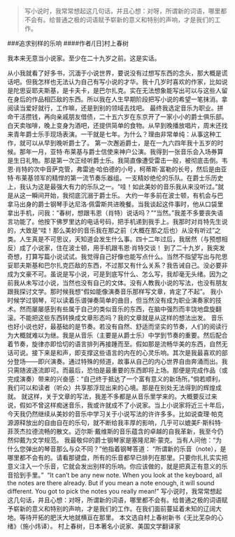 > 写小说时，我常常想起这几句话，并且心想：对呀，所谓新的词语，哪里都不会有。给普通之极的词语赋予崭新的意义和特别的声响，才是我们的工作。

###追求别样的乐响
####作者/[日]村上春树

我本来无意当小说家。至少在二十九岁之前。这是实话。

从小我就看了好多书，沉湎于小说世界，要说没有过想写东西的念头，那大概是谎话吧。但我怎样也无法认为自己有写小说的才华。我十几岁时喜欢的作家，比如说是陀思妥耶夫斯基，是卡夫卡，是巴尔扎克。实在无法想象能写出可以与这些人留在身后的作品相匹敌的东西。所以我在人生早期阶段把写小说的希望一笔抹消。拿阅读当爱好就行，工作嘛，还是到别的领域去找吧。
最终我选定音乐为职业。拼命干活攒钱，再向亲戚朋友借债，二十五六岁在东京开了一家小小的爵士俱乐部。白天卖咖啡，晚上变身为酒吧，还提供简单的食物。从早到晚播放唱片，周末还找来青年爵士乐手现场表演。一干就是七年。为什么？理由非常单纯：从事这种工作，就可以从早到晚听爵士了。
第一次邂逅爵士，是在一九六四年我十五岁的时候。那年一月，亚特·布莱基与爵士信使来神户公演。我得到一张音乐会入场券算是生日礼物。那是第一次正经听爵士乐。我简直像遭受雷击一般，被彻底击倒。韦恩·肖特的次中音萨克管，弗雷迪·哈伯德的小号，柯蒂斯·富勒的长号，然后是由亚特·布莱基领军的精悍的第一流节奏乐器组。一支精妙绝伦的乐队。在爵士乐历史上，我认为这是最强大有力的乐队之一。“哇！如此美妙的音乐我从来没听过。”就是从这一瞬间开始，我彻底沉溺于爵士乐。
大约一年多前在波士顿，有机会与巴拿马出身的爵士钢琴手达尼洛·佩雷斯共进晚餐。当我谈起这件事时，他从口袋里拿出手机，问我：“春树，想跟韦恩（肖特）说话吗？”“当然。”我差不多要丧失语言功能了。他按下佛罗里达的电话号码，把手机递到我手上。我那时对肖特先生说的，大致是“哇！那么美妙的音乐我在那之前（大概在那之后也）从没有听过”之类。人生真是不可思议，天知道会发生什么事。四十二年过后，我居然（与预想相反）成了小说家，住在波士顿，用手机跟韦恩·肖特交谈！
到了二十九岁，我突发奇想，打算写篇小说试试。我觉得自己好像也能写点什么。当然不指望写出与陀思妥耶夫斯基和巴尔扎克匹敌的东西，不过那又有什么关系？我告诫自己。没必要非成为文豪不可。虽说是写小说，可是到底写什么、怎么写，我却毫无头绪。因为之前我从未写过小说，当然也没有自己的文体。没有人教我小说的写法，也没有朋友跟我探讨文学。那时候我想“假如能像演奏音乐那样写文章，肯定了不起”。
我小时候学过钢琴，可以读着乐谱弹奏简单的曲目，但当然没有成为职业演奏家的技术。然而屡屡感到有些属于自己的类似音乐的东西，在脑中强烈而丰饶地盘旋翻滚。不能把这些东西转换成文章形态吗？我的文章就是从这样的想法出发。
音乐也好小说也好，最基础的是节奏。若没有自然、舒适而坚实的节奏，人们的阅读行为大概就难以为继。我是从音乐（主要是从爵士乐）中学到节奏的重要。然后配合着节奏，旋律亦即恰切的语言排列再接踵而至。假如那是流畅华美的东西，自然无话可说。接下来是和声，即支撑这些语言的内在的心灵乐响。其次是我最喜欢的部分登场——即兴演奏。通过特殊的频道，故事从自己的内心世界自由奔涌而出。我只需随波逐流即可。而最后，恐怕是最重要的东西即将上场。那便是完成作品（或完成演奏）带来的兴奋感：“自己终于抵达了一个富有意义的新场所。”倘若顺利，我们可以和读者（听众）共享那浮现出来的心境。那是在别处无法得到的辉煌成就。
就这样，关于文章的写法，我差不多都是从音乐里学来的。大概要反过来说，假如不曾这样痴迷音乐，我或许就成不了小说家。当上小说家将近三十年后，今天我仍然继续从美妙的音乐中学习关于小说写法的许许多多。比如说查理·帕克源源释放出的自由自在的乐句，就不断给我丰厚的影响，几乎可以媲美F·斯科特·菲茨杰拉德流畅的散文。迈尔斯·戴维斯的音乐蕴含的卓越的自我革新，我至今仍然仰戴为文学规范。
我最敬仰的爵士钢琴家是塞隆尼斯·蒙克。当有人问他：“为什么您弹出的琴音那么与众不同？”他指着钢琴答道：
“所谓新的乐音（note），是哪里都不会有的。请看那键盘，所有的乐音都早已排列在那里。只要你扎扎实实把意义注入一个乐音，它就会发出别样的乐响。你应该做的，就是把真正有意义的乐音拾到手里。” 
“It can’t be any new note. When you look at the keyboard, all the notes are there already. But if you mean a note enough, it will sound different. You got to pick the notes you really mean!”
写小说时，我常常想起这几句话，并且心想：对呀，所谓新的词语，哪里都不会有。给普通之极的词语赋予崭新的意义和特别的声响，才是我们的工作。在我们面前蔓延着未知的辽阔大地。等待开拓的肥沃大地就横亘在那里。
本文选自村上春树新书《无比芜杂的心绪》（施小炜译）。
村上春树，日本著名小说家、美国文学翻译家 